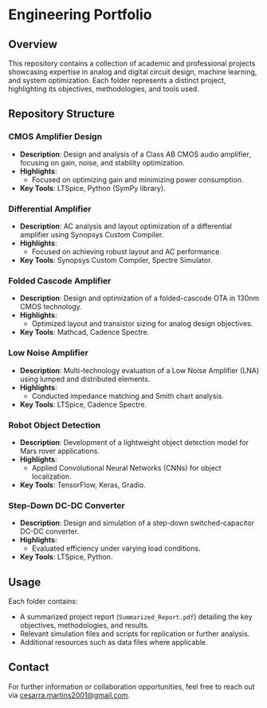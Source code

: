 # Engineering Portfolio

## Overview
This repository contains a collection of academic and professional projects showcasing expertise in analog and digital circuit design, machine learning, and system optimization. Each folder represents a distinct project, highlighting its objectives, methodologies, and tools used.

## Repository Structure

### CMOS Amplifier Design
- **Description**: Design and analysis of a Class AB CMOS audio amplifier, focusing on gain, noise, and stability optimization.
- **Highlights**:
  - Focused on optimizing gain and minimizing power consumption.
- **Key Tools**: LTSpice, Python (SymPy library).

### Differential Amplifier
- **Description**: AC analysis and layout optimization of a differential amplifier using Synopsys Custom Compiler.
- **Highlights**:
  - Focused on achieving robust layout and AC performance.
- **Key Tools**: Synopsys Custom Compiler, Spectre Simulator.

### Folded Cascode Amplifier
- **Description**: Design and optimization of a folded-cascode OTA in 130nm CMOS technology.
- **Highlights**:
  - Optimized layout and transistor sizing for analog design objectives.
- **Key Tools**: Mathcad, Cadence Spectre.

### Low Noise Amplifier
- **Description**: Multi-technology evaluation of a Low Noise Amplifier (LNA) using lumped and distributed elements.
- **Highlights**:
  - Conducted impedance matching and Smith chart analysis.
- **Key Tools**: LTSpice, Cadence Spectre.

### Robot Object Detection
- **Description**: Development of a lightweight object detection model for Mars rover applications.
- **Highlights**:
  - Applied Convolutional Neural Networks (CNNs) for object localization.
- **Key Tools**: TensorFlow, Keras, Gradio.

### Step-Down DC-DC Converter
- **Description**: Design and simulation of a step-down switched-capacitor DC-DC converter.
- **Highlights**:
  - Evaluated efficiency under varying load conditions.
- **Key Tools**: LTSpice, Python.

## Usage
Each folder contains:
- A summarized project report (`Summarized_Report.pdf`) detailing the key objectives, methodologies, and results.
- Relevant simulation files and scripts for replication or further analysis.
- Additional resources such as data files where applicable.

## Contact
For further information or collaboration opportunities, feel free to reach out via cesarra.martins2001@gmail.com.
